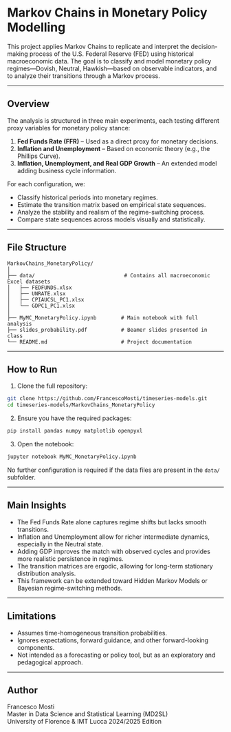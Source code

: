 # Markov Chains in Monetary Policy Modelling

This project applies Markov Chains to replicate and interpret the decision-making process of the U.S. Federal Reserve (FED) using historical macroeconomic data. The goal is to classify and model monetary policy regimes—Dovish, Neutral, Hawkish—based on observable indicators, and to analyze their transitions through a Markov process.

---

## Overview

The analysis is structured in three main experiments, each testing different proxy variables for monetary policy stance:

1. **Fed Funds Rate (FFR)** – Used as a direct proxy for monetary decisions.
2. **Inflation and Unemployment** – Based on economic theory (e.g., the Phillips Curve).
3. **Inflation, Unemployment, and Real GDP Growth** – An extended model adding business cycle information.

For each configuration, we:
- Classify historical periods into monetary regimes.
- Estimate the transition matrix based on empirical state sequences.
- Analyze the stability and realism of the regime-switching process.
- Compare state sequences across models visually and statistically.

---

## File Structure

```
MarkovChains_MonetaryPolicy/
│
├── data/                             # Contains all macroeconomic Excel datasets
│   ├── FEDFUNDS.xlsx
│   ├── UNRATE.xlsx
│   ├── CPIAUCSL_PC1.xlsx
│   └── GDPC1_PC1.xlsx
│
├── MyMC_MonetaryPolicy.ipynb        # Main notebook with full analysis
├── slides_probability.pdf           # Beamer slides presented in class
└── README.md                        # Project documentation
```

---

## How to Run

1. Clone the full repository:
```bash
git clone https://github.com/FrancescoMosti/timeseries-models.git
cd timeseries-models/MarkovChains_MonetaryPolicy
```

2. Ensure you have the required packages:
```bash
pip install pandas numpy matplotlib openpyxl
```

3. Open the notebook:
```bash
jupyter notebook MyMC_MonetaryPolicy.ipynb
```

No further configuration is required if the data files are present in the `data/` subfolder.

---

## Main Insights

- The Fed Funds Rate alone captures regime shifts but lacks smooth transitions.
- Inflation and Unemployment allow for richer intermediate dynamics, especially in the Neutral state.
- Adding GDP improves the match with observed cycles and provides more realistic persistence in regimes.
- The transition matrices are ergodic, allowing for long-term stationary distribution analysis.
- This framework can be extended toward Hidden Markov Models or Bayesian regime-switching methods.

---

## Limitations

- Assumes time-homogeneous transition probabilities.
- Ignores expectations, forward guidance, and other forward-looking components.
- Not intended as a forecasting or policy tool, but as an exploratory and pedagogical approach.

---

## Author

Francesco Mosti  
Master in Data Science and Statistical Learning (MD2SL)  
University of Florence \& IMT Lucca
2024/2025 Edition
